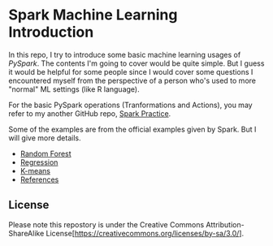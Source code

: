# Spark Machine Learning Introduction

In this repo, I try to introduce some basic machine learning usages of *PySpark*. The contents I'm going to cover would be quite simple. But I guess it would be helpful for some people since I would cover some questions I encountered myself from the perspective of a person who's used to more "normal" ML settings (like R language). 

For the basic PySpark operations (Tranformations and Actions), you may refer to my another GitHub repo, [Spark Practice](https://github.com/XD-DENG/Spark-practice).

Some of the examples are from the official examples given by Spark. But I will give more details.

- [Random Forest](https://github.com/XD-DENG/Spark-ML-Intro/tree/master/chapters/random_forest.md)
- [Regression](https://github.com/XD-DENG/Spark-ML-Intro/tree/master/chapters/regression.md)
- [K-means](https://github.com/XD-DENG/Spark-ML-Intro/tree/master/chapters/k_means.md)
- [References](https://github.com/XD-DENG/Spark-ML-Intro/tree/master/chapters/references.md)

## License
Please note this repostory is under the Creative Commons Attribution-ShareAlike License[https://creativecommons.org/licenses/by-sa/3.0/].
